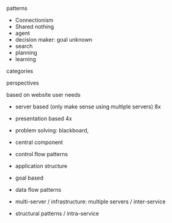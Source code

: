 patterns

* Connectionism
* Shared nothing
* agent
* decision maker: goal unknown
* search
* planning
* learning

categories

perspectives

based on website user needs

- server based (only make sense using multiple servers) 8x
- presentation based 4x
- problem solving: blackboard,
- central component
- control flow patterns

- application structure
- goal based
- data flow patterns
- multi-server / infrastructure: multiple servers / inter-service
- structural patterns / intra-service

